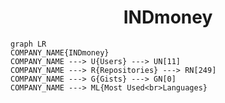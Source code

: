 <h1 align="center">INDmoney</h1>

```mermaid
graph LR
COMPANY_NAME{INDmoney}
COMPANY_NAME ---> U{Users} ---> UN[11]
COMPANY_NAME ---> R{Repositories} ---> RN[249]
COMPANY_NAME ---> G{Gists} ---> GN[0]
COMPANY_NAME ---> ML{Most Used<br>Languages}
```

